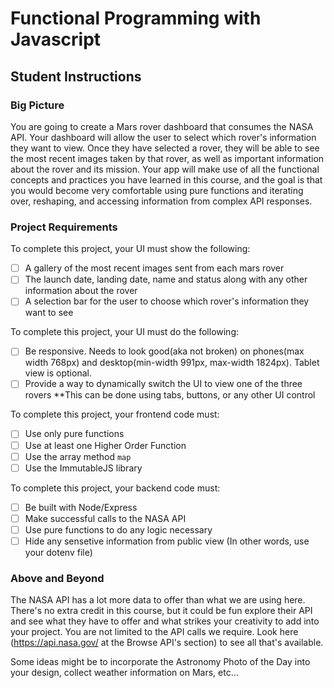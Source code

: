 # Functional Programming with Javascript 

## Student Instructions

### Big Picture

You are going to create a Mars rover dashboard that consumes the NASA API. Your dashboard will allow the user to select which rover's information they want to view. Once they have selected a rover, they will be able to see the most recent images taken by that rover, as well as important information about the rover and its mission. Your app will make use of all the functional concepts and practices you have learned in this course, and the goal is that you would become very comfortable using pure functions and iterating over, reshaping, and accessing information from complex API responses. 

### Project Requirements

To complete this project, your UI must show the following:

- [ ] A gallery of the most recent images sent from each mars rover
- [ ] The launch date, landing date, name and status along with any other information about the rover
- [ ] A selection bar for the user to choose which rover's information they want to see

To complete this project, your UI must do the following:

- [ ] Be responsive. Needs to look good(aka not broken) on phones(max width 768px) and desktop(min-width 991px, max-width 1824px). Tablet view is optional.
- [ ] Provide a way to dynamically switch the UI to view one of the three rovers 
**This can be done using tabs, buttons, or any other UI control

To complete this project, your frontend code must:

- [ ] Use only pure functions
- [ ] Use at least one Higher Order Function
- [ ] Use the array method `map`
- [ ] Use the ImmutableJS library

To complete this project, your backend code must:

- [ ] Be built with Node/Express
- [ ] Make successful calls to the NASA API
- [ ] Use pure functions to do any logic necessary
- [ ] Hide any sensetive information from public view (In other words, use your dotenv file)

### Above and Beyond

The NASA API has a lot more data to offer than what we are using here. There's no extra credit in this course, but it could be fun explore their API and see what they have to offer and what strikes your creativity to add into your project. You are not limited to the API calls we require. Look here (https://api.nasa.gov/ at the Browse API's section) to see all that's available.

Some ideas might be to incorporate the Astronomy Photo of the Day into your design, collect weather information on Mars, etc...
